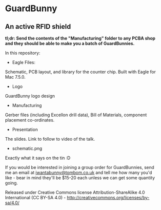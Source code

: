 # GuardBunny
## An active RFID shield

**tl;dr: Send the contents of the "Manufacturing" folder to any PCBA shop and they should be able to make you a batch of GuardBunnies.**


In this repository:

- Eagle Files:

Schematic, PCB layout, and library for the counter chip.  Built with Eagle for Mac 7.5.0.

- Logo

GuardBunny logo design

- Manufacturing

Gerber files (including Excellon drill data), Bill of Materials, component placement co-ordinates.

- Presentation

The slides.  Link to follow to video of the talk.

- schematic.png

Exactly what it says on the tin :D


If you would be interested in joining a group order for GuardBunnies, send me an email at iwantabunny@tombom.co.uk and tell me how many you'd like - bear in mind they'll be $15-20 each unless we can get some quantity going.


Released under Creative Commons license Attribution-ShareAlike 4.0 International (CC BY-SA 4.0) - http://creativecommons.org/licenses/by-sa/4.0/
